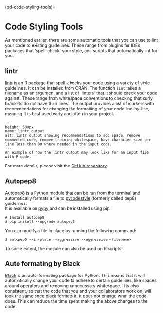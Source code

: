 (pd-code-styling-tools)=
# Code Styling Tools

As mentioned earlier, there are some automatic tools that you can use to lint your code to existing guidelines. These range from plugins for IDEs packages that 'spell-check' your style, and scripts that automatically lint for you.

## lintr

[lintr](https://cran.r-project.org/web/packages/lintr/lintr.pdf) is an R package that spell-checks your code using a variety of style guidelines.  It can be installed from CRAN. The function `lint` takes a filename as an argument and a list of 'linters' that it should check your code against. These range from whitespace conventions to checking that curly brackets do not have their lines. The output provides a list of markers with recommendations for changing the formatting of your code line-by-line, meaning it is best used early and often in your project.

```{figure} ../../figures/lintr-output.png
---
height: 500px
name: lintr_output
alt: lintr output showing recommendations to add space, remove commented code, remove training whitespace, have character size per line less than 80 where needed in the input code.
---
An example of how the lintr output may look like for an input file with R code.
```

For more details, please visit the [GitHub repository](https://github.com/jimhester/lintr).

## Autopep8

[Autopep8](https://pypi.org/project/autopep8/) is a Python module that can be run from the terminal and automatically formats a file to [pycodestyle](https://github.com/PyCQA/pycodestyle) (formerly called pep8) guidelines.  
It is available on [pypy](https://pypi.org) and can be installed using pip.

```
# Install autopep8
$ pip install --upgrade autopep8
```

You can modify a file in place by running the following command:

```
$ autopep8 --in-place --aggressive --aggressive <filename>
```

To some extent, the module can also be used on R scripts!

## Auto formating by Black

[Black](https://black.readthedocs.io/en/stable/) is an auto-formating package for Python. This means that it will automatically change your code to adhere to certain guidelines, like spaces around operators and removing unnecessary whitespace. It is also consistent, so that the code that you and your collaborators work on, will look the same once black formats it. It does not change what the code does. This can reduce the time spent making the above changes to the code.
